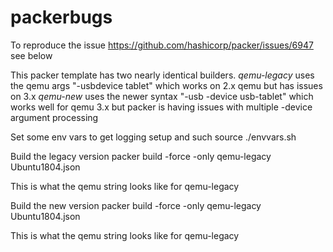# packerbugs
To reproduce the issue https://github.com/hashicorp/packer/issues/6947 see below

This packer template has two nearly identical builders. 
*qemu-legacy* uses the qemu args "-usbdevice tablet" which works on 2.x qemu but has issues on 3.x
*qemu-new* uses the newer syntax "-usb -device usb-tablet" which works well for qemu 3.x but packer is having issues with multiple -device argument processing

Set some env vars to get logging setup and such
source ./envvars.sh

Build the legacy version
packer build -force -only qemu-legacy Ubuntu1804.json

This is what the qemu string looks like for qemu-legacy


Build the new version
packer build -force -only qemu-legacy Ubuntu1804.json

This is what the qemu string looks like for qemu-legacy


